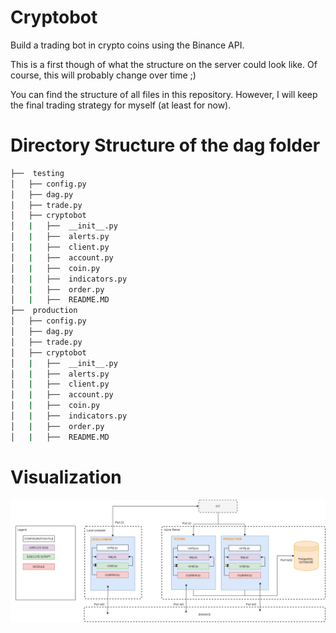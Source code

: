 # Cryptobot
Build a trading bot in crypto coins using the Binance API.

This is a first though of what the structure on the server could look like.
Of course, this will probably change over time ;)

You can find the structure of all files in this repository. However, I will keep the final trading strategy for myself (at least for now).

# Directory Structure of the dag folder

```bash
├──  testing
│   ├── config.py
│   ├── dag.py
│   ├── trade.py
│   ├── cryptobot
│   |   ├──  __init__.py
│   |   ├──  alerts.py
│   |   ├──  client.py
│   |   ├──  account.py
│   |   ├──  coin.py
│   |   ├──  indicators.py
│   |   ├──  order.py
│   |   ├──  README.MD
├──  production
│   ├── config.py
│   ├── dag.py
│   ├── trade.py
│   ├── cryptobot
│   |   ├──  __init__.py
│   |   ├──  alerts.py
│   |   ├──  client.py
│   |   ├──  account.py
│   |   ├──  coin.py
│   |   ├──  indicators.py
│   |   ├──  order.py
│   |   ├──  README.MD
```

# Visualization
![ ](https://github.com/mbaardman/cryptobot/blob/main/structure.png)
